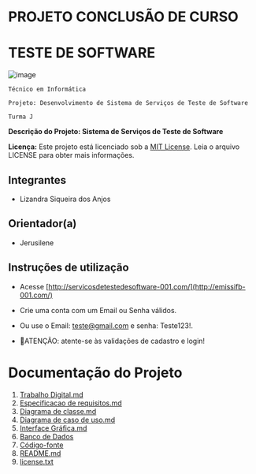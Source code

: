 # PROJETO CONCLUSÃO DE CURSO
# TESTE DE SOFTWARE
![image](https://github.com/sisedusiqueira/projeto-pcc/assets/138258723/927ce608-52af-496e-8048-7c6eccb31115)

`Técnico em Informática`

`Projeto: Desenvolvimento de Sistema de Serviços de Teste de Software`

`Turma J`

**Descrição do Projeto: Sistema de Serviços de Teste de Software**

**Licença:**
Este projeto está licenciado sob a [MIT License](https://github.com/sisedusiqueira/projeto-1M1/blob/main/license.txt). Leia o arquivo LICENSE para obter mais informações.

## Integrantes

- Lizandra Siqueira dos Anjos

## Orientador(a)

- Jerusilene

## Instruções de utilização
- Acesse [http://servicosdetestedesoftware-001.com/](http://emissifb-001.com/)
- Crie uma conta com um Email ou Senha válidos.
- Ou use o Email: teste@gmail.com e senha: Teste123!.

- 🚨ATENÇÃO: atente-se às validações de cadastro e login!

# Documentação do Projeto
1. [Trabalho Digital.md]()
2. [Especificacao de requisitos.md]()
3. [Diagrama de classe.md]()
4. [Diagrama de caso de uso.md]()
5. [Interface Gráfica.md]()
6. [Banco de Dados]()
7. [Código-fonte]()
8. [README.md]()
9. [license.txt]()



